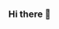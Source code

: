 ### Hi there 👋

<!--
**LHY-42/LHY-42** is a ✨ _special_ ✨ repository because its `README.md` (this file) appears on your GitHub profile.

Here are some ideas to get you started:

- 🔭 I’m currently working on Game Development
- 🌱 I’m currently learning web programming with CS50x
- 😄 Pronouns: he/him
-->
